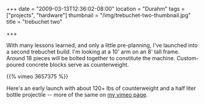 +++
date = "2009-03-13T12:36:02-08:00"
location = "Durahm"
tags = ["projects", "hardware"]
thumbnail = "/img/trebuchet-two-thumbnail.jpg"
title = "trebuchet two"

+++

With many lessons learned, and only a little pre-planning,
I've launched into a second trebuchet build.
I'm looking at a 10' arm on an 8' tall frame.
Around 18 pieces will be bolted together to constitute the machine.
Custom-poured concrete blocks serve as counterweight.

<!--more-->

{{% vimeo 3657375 %}}

Here's an early launch with about 120+ lbs of counterweight
and a half liter bottle projectile --
more of the same on [my vimeo page](http://vimeo.com/user1044247).
